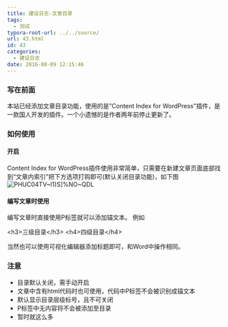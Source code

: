 ```yaml
---
title: 建设日志-文章目录
tags:
  - 测试
typora-root-url: ../../source/
url: 43.html
id: 43
categories:
  - 建设日志
date: 2016-08-09 12:15:46
---
```


### 写在前面

本站已经添加文章目录功能，使用的是"Content Index for WordPress"插件，是一款国人开发的插件。一个小遗憾的是作者两年前停止更新了。

### 如何使用

#### 开启

Content Index for WordPress插件使用非常简单，只需要在新建文章页面底部找到“文章内索引”把下方选项打钩即可(默认关闭目录功能)，如下图 ![PHUC04TV`~I1)S]%NO~`QDL](https://dreace.top/wp-content/uploads/2016/08/PHUC04TVI1SNOQDL.png)

#### 编写文章时使用

编写文章时直接使用P标签就可以添加锚文本。 例如

&lt;h3&gt;三级目录&lt;/h3&gt;
&lt;h4&gt;四级目录&lt;/h4&gt;

当然也可以使用可视化编辑器添加标题即可，和Word中操作相同。

### 注意

*   目录默认关闭，需手动开启
*   文章中含有html代码时也可使用，代码中P标签不会被识别成锚文本
*   默认显示目录层级标号，且不可关闭
*   P标签中无内容将不会被添加至目录
*   暂时就这么多